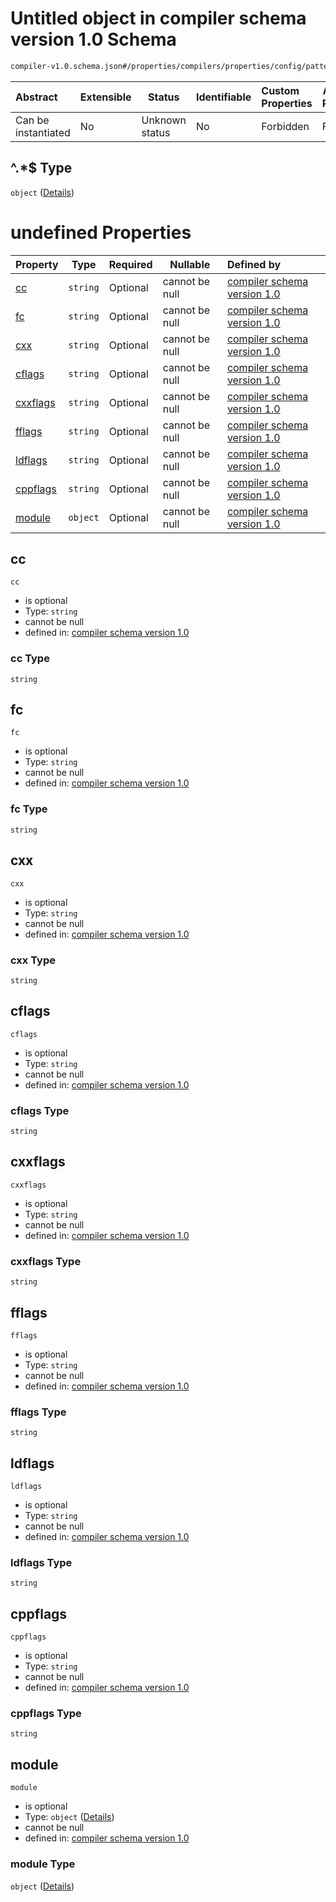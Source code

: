 # Untitled object in compiler schema version 1.0 Schema

```txt
compiler-v1.0.schema.json#/properties/compilers/properties/config/patternProperties/^.*$
```




| Abstract            | Extensible | Status         | Identifiable | Custom Properties | Additional Properties | Access Restrictions | Defined In                                                                             |
| :------------------ | ---------- | -------------- | ------------ | :---------------- | --------------------- | ------------------- | -------------------------------------------------------------------------------------- |
| Can be instantiated | No         | Unknown status | No           | Forbidden         | Forbidden             | none                | [compiler-v1.0.schema.json\*](../out/compiler-v1.0.schema.json "open original schema") |

## ^.\*$ Type

`object` ([Details](compiler-v1-definitions-compiler_declaration.md))

# undefined Properties

| Property              | Type     | Required | Nullable       | Defined by                                                                                                                                                                           |
| :-------------------- | -------- | -------- | -------------- | :----------------------------------------------------------------------------------------------------------------------------------------------------------------------------------- |
| [cc](#cc)             | `string` | Optional | cannot be null | [compiler schema version 1.0](compiler-v1-definitions-compiler_declaration-properties-cc.md "compiler-v1.0.schema.json#/definitions/compiler_declaration/properties/cc")             |
| [fc](#fc)             | `string` | Optional | cannot be null | [compiler schema version 1.0](compiler-v1-definitions-compiler_declaration-properties-fc.md "compiler-v1.0.schema.json#/definitions/compiler_declaration/properties/fc")             |
| [cxx](#cxx)           | `string` | Optional | cannot be null | [compiler schema version 1.0](compiler-v1-definitions-compiler_declaration-properties-cxx.md "compiler-v1.0.schema.json#/definitions/compiler_declaration/properties/cxx")           |
| [cflags](#cflags)     | `string` | Optional | cannot be null | [compiler schema version 1.0](compiler-v1-definitions-compiler_declaration-properties-cflags.md "compiler-v1.0.schema.json#/definitions/compiler_declaration/properties/cflags")     |
| [cxxflags](#cxxflags) | `string` | Optional | cannot be null | [compiler schema version 1.0](compiler-v1-definitions-compiler_declaration-properties-cxxflags.md "compiler-v1.0.schema.json#/definitions/compiler_declaration/properties/cxxflags") |
| [fflags](#fflags)     | `string` | Optional | cannot be null | [compiler schema version 1.0](compiler-v1-definitions-compiler_declaration-properties-fflags.md "compiler-v1.0.schema.json#/definitions/compiler_declaration/properties/fflags")     |
| [ldflags](#ldflags)   | `string` | Optional | cannot be null | [compiler schema version 1.0](compiler-v1-definitions-compiler_declaration-properties-ldflags.md "compiler-v1.0.schema.json#/definitions/compiler_declaration/properties/ldflags")   |
| [cppflags](#cppflags) | `string` | Optional | cannot be null | [compiler schema version 1.0](compiler-v1-definitions-compiler_declaration-properties-cppflags.md "compiler-v1.0.schema.json#/definitions/compiler_declaration/properties/cppflags") |
| [module](#module)     | `object` | Optional | cannot be null | [compiler schema version 1.0](compiler-v1-definitions-compiler_declaration-properties-module.md "compiler-v1.0.schema.json#/definitions/compiler_declaration/properties/module")     |

## cc




`cc`

-   is optional
-   Type: `string`
-   cannot be null
-   defined in: [compiler schema version 1.0](compiler-v1-definitions-compiler_declaration-properties-cc.md "compiler-v1.0.schema.json#/definitions/compiler_declaration/properties/cc")

### cc Type

`string`

## fc




`fc`

-   is optional
-   Type: `string`
-   cannot be null
-   defined in: [compiler schema version 1.0](compiler-v1-definitions-compiler_declaration-properties-fc.md "compiler-v1.0.schema.json#/definitions/compiler_declaration/properties/fc")

### fc Type

`string`

## cxx




`cxx`

-   is optional
-   Type: `string`
-   cannot be null
-   defined in: [compiler schema version 1.0](compiler-v1-definitions-compiler_declaration-properties-cxx.md "compiler-v1.0.schema.json#/definitions/compiler_declaration/properties/cxx")

### cxx Type

`string`

## cflags




`cflags`

-   is optional
-   Type: `string`
-   cannot be null
-   defined in: [compiler schema version 1.0](compiler-v1-definitions-compiler_declaration-properties-cflags.md "compiler-v1.0.schema.json#/definitions/compiler_declaration/properties/cflags")

### cflags Type

`string`

## cxxflags




`cxxflags`

-   is optional
-   Type: `string`
-   cannot be null
-   defined in: [compiler schema version 1.0](compiler-v1-definitions-compiler_declaration-properties-cxxflags.md "compiler-v1.0.schema.json#/definitions/compiler_declaration/properties/cxxflags")

### cxxflags Type

`string`

## fflags




`fflags`

-   is optional
-   Type: `string`
-   cannot be null
-   defined in: [compiler schema version 1.0](compiler-v1-definitions-compiler_declaration-properties-fflags.md "compiler-v1.0.schema.json#/definitions/compiler_declaration/properties/fflags")

### fflags Type

`string`

## ldflags




`ldflags`

-   is optional
-   Type: `string`
-   cannot be null
-   defined in: [compiler schema version 1.0](compiler-v1-definitions-compiler_declaration-properties-ldflags.md "compiler-v1.0.schema.json#/definitions/compiler_declaration/properties/ldflags")

### ldflags Type

`string`

## cppflags




`cppflags`

-   is optional
-   Type: `string`
-   cannot be null
-   defined in: [compiler schema version 1.0](compiler-v1-definitions-compiler_declaration-properties-cppflags.md "compiler-v1.0.schema.json#/definitions/compiler_declaration/properties/cppflags")

### cppflags Type

`string`

## module




`module`

-   is optional
-   Type: `object` ([Details](compiler-v1-definitions-compiler_declaration-properties-module.md))
-   cannot be null
-   defined in: [compiler schema version 1.0](compiler-v1-definitions-compiler_declaration-properties-module.md "compiler-v1.0.schema.json#/definitions/compiler_declaration/properties/module")

### module Type

`object` ([Details](compiler-v1-definitions-compiler_declaration-properties-module.md))
